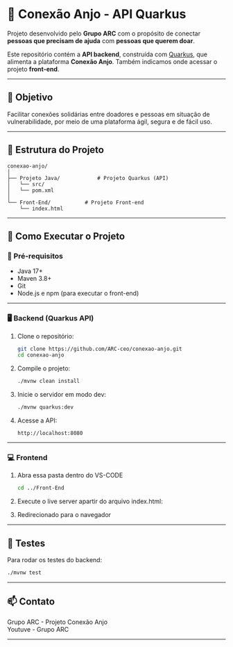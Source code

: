 # 🤝 Conexão Anjo - API Quarkus

Projeto desenvolvido pelo **Grupo ARC** com o propósito de conectar **pessoas que precisam de ajuda** com **pessoas que querem doar**.

Este repositório contém a **API backend**, construída com [Quarkus](https://quarkus.io/), que alimenta a plataforma **Conexão Anjo**. Também indicamos onde acessar o projeto **front-end**.

---

## 📌 Objetivo

Facilitar conexões solidárias entre doadores e pessoas em situação de vulnerabilidade, por meio de uma plataforma ágil, segura e de fácil uso.

---

## 📁 Estrutura do Projeto

```
conexao-anjo/
│
├── Projeto Java/            # Projeto Quarkus (API)
│   └── src/
│   └── pom.xml
│
└── Front-End/           # Projeto Front-end 
    └── index.html
```

---

## 🚀 Como Executar o Projeto

### 🔧 Pré-requisitos

- Java 17+
- Maven 3.8+
- Git
- Node.js e npm (para executar o front-end)

---

### 🖥️ Backend (Quarkus API)

1. Clone o repositório:
   ```bash
   git clone https://github.com/ARC-ceo/conexao-anjo.git
   cd conexao-anjo
   ```

2. Compile o projeto:
   ```bash
   ./mvnw clean install
   ```

3. Inicie o servidor em modo dev:
   ```bash
   ./mvnw quarkus:dev
   ```

4. Acesse a API:
   ```
   http://localhost:8080
   ```

---

### 💻 Frontend

1. Abra essa pasta dentro do VS-CODE
   ```bash
   cd ../Front-End
   ```
   
2. Execute o live server apartir do arquivo index.html:
  
3. Redirecionado para o navegador


---

## 🧪 Testes

Para rodar os testes do backend:

```bash
./mvnw test
```

---

## 📫 Contato

Grupo ARC - Projeto Conexão Anjo  
Youtuve - Grupo ARC

---

